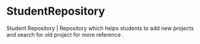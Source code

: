 # StudentRepository
Student Repository | Repository which helps students to add new projects and search for old project for more reference .
